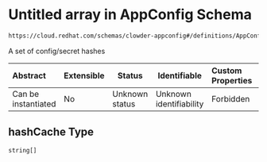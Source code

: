 # Untitled array in AppConfig Schema

```txt
https://cloud.redhat.com/schemas/clowder-appconfig#/definitions/AppConfig/properties/hashCache
```

A set of config/secret hashes


| Abstract            | Extensible | Status         | Identifiable            | Custom Properties | Additional Properties | Access Restrictions | Defined In                                                    |
| :------------------ | ---------- | -------------- | ----------------------- | :---------------- | --------------------- | ------------------- | ------------------------------------------------------------- |
| Can be instantiated | No         | Unknown status | Unknown identifiability | Forbidden         | Allowed               | none                | [schema.json\*](../../out/schema.json "open original schema") |

## hashCache Type

`string[]`
